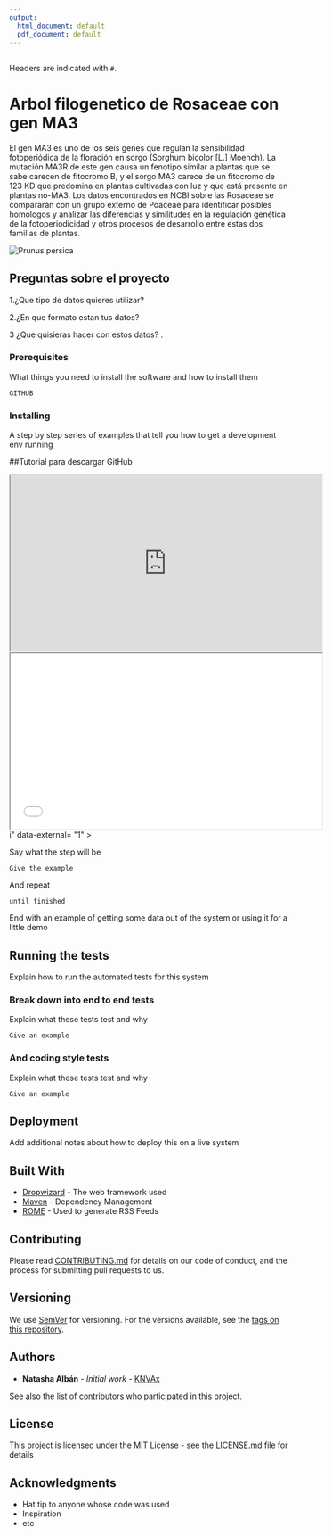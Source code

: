 ```yaml
---
output:
  html_document: default
  pdf_document: default
---
```

## 

Headers are indicated with `#`.

# Arbol filogenetico de Rosaceae con gen MA3 

El gen MA3 es uno de los seis genes que regulan la sensibilidad fotoperiódica de la floración en sorgo (Sorghum bicolor [L.] Moench). La mutación MA3R de este gen causa un fenotipo similar a plantas que se sabe carecen de fitocromo B, y el sorgo MA3 carece de un fitocromo de 123 KD que predomina en plantas cultivadas con luz y que está presente en plantas no-MA3. Los datos encontrados en NCBI sobre las Rosaceae se compararán con un grupo externo de Poaceae para identificar posibles homólogos y analizar las diferencias y similitudes en la regulación genética de la fotoperiodicidad y otros procesos de desarrollo entre estas dos familias de plantas.

![*Prunus persica*](https://upload.wikimedia.org/wikipedia/commons/d/de/Illustration_Prunus_persica0.jpg)



## Preguntas sobre el proyecto


1.¿Que tipo de datos quieres utilizar?

2.¿En que formato estan tus datos?

3 ¿Que quisieras hacer con estos datos?
.

### Prerequisites

What things you need to install the software and how to install them

```
GITHUB
```

### Installing

A step by step series of examples that tell you how to get a development env running

##Tutorial para descargar GitHub

<iframe src="https://https://www.youtube.com/embed/MAHkItbZD5c?si=bxfTncEMNgxAsDdh"data-external= "1" width="560" height="315"> </iframe> 
<iframe src="<iframe src="https://www.youtube.com/embed/DAflT-GTMk4?si=0hDi9yTkFx-Pgq20&amp"data-external= "1" width="560" height="315"> </iframe> i" data-external= "1" > </iframe>


Say what the step will be

```
Give the example
```

And repeat

```
until finished
```

End with an example of getting some data out of the system or using it for a little demo

## Running the tests

Explain how to run the automated tests for this system

### Break down into end to end tests

Explain what these tests test and why

```
Give an example
```

### And coding style tests

Explain what these tests test and why

```
Give an example
```

## Deployment

Add additional notes about how to deploy this on a live system

## Built With

* [Dropwizard](http://www.dropwizard.io/1.0.2/docs/) - The web framework used
* [Maven](https://maven.apache.org/) - Dependency Management
* [ROME](https://rometools.github.io/rome/) - Used to generate RSS Feeds

## Contributing

Please read [CONTRIBUTING.md](https://gist.github.com/PurpleBooth/b24679402957c63ec426) for details on our code of conduct, and the process for submitting pull requests to us.

## Versioning

We use [SemVer](http://semver.org/) for versioning. For the versions available, see the [tags on this repository](https://github.com/your/project/tags). 

## Authors

* **Natasha Albán** - *Initial work* - [KNVAx]( https://github.com/KNVAx)

See also the list of [contributors](https://github.com/your/project/contributors) who participated in this project.

## License

This project is licensed under the MIT License - see the [LICENSE.md](LICENSE.md) file for details

## Acknowledgments

* Hat tip to anyone whose code was used
* Inspiration
* etc

